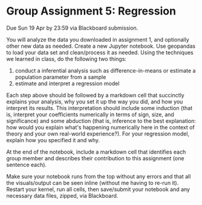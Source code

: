 # Group Assignment 5: Regression

Due Sun 19 Apr by 23:59 via Blackboard submission.

You will analyze the data you downloaded in assignment 1, and optionally other new data as needed. Create a new Jupyter notebook. Use geopandas to load your data set and clean/process it as needed. Using the techniques we learned in class, do the following two things:

  1. conduct a inferential analysis such as difference-in-means or estimate a population parameter from a sample
  2. estimate and interpret a regression model

Each step above should be followed by a markdown cell that succinctly explains your analysis, why you set it up the way you did, and how you interpret its results. This interpretation should include some induction (that is, interpret your coefficients numerically in terms of sign, size, and significance) and some abduction (that is, inference to the best explanation: how would you explain what's happening numerically here in the context of theory and your own real-world experience?). For your regression model, explain how you specified it and why.

At the end of the notebook, include a markdown cell that identifies each group member and describes their contribution to this assignment (one sentence each).

Make sure your notebook runs from the top without any errors and that all the visuals/output can be seen inline (without me having to re-run it). Restart your kernel, run all cells, then save/submit your notebook and any necessary data files, zipped, via Blackboard.
